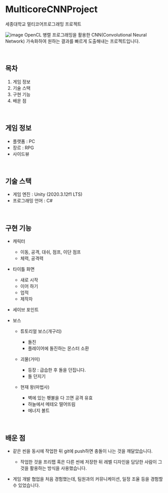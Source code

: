 # MulticoreCNNProject
  세종대학교 멀티코어프로그래밍 프로젝트
  
  ![image](https://user-images.githubusercontent.com/40791869/215701734-6c011025-16af-4b8e-8cf5-ded128370812.png)
  OpenCL 병렬 프로그래밍을 활용한 CNN(Convolutional Neural Network) 가속화하여 원하는 결과를 빠르게 도출해내는 프로젝트입니다.

  <br/>
  
## 목차
  1. 게임 정보
  2. 기술 스택
  3. 구현 기능
  4. 배운 점
  
  <br/>
  
## 게임 정보
  - 플랫폼 : PC
  - 장르 : RPG
  - 사이드뷰

  <br/>
  
## 기술 스택
  - 게임 엔진 : Unity (2020.3.12f1 LTS)
  - 프로그래밍 언어 : C#

  <br/>
  
## 구현 기능
  - 캐릭터
    - 이동, 공격, 대쉬, 점프, 이단 점프
    - 체력, 공격력
  
  - 타이틀 화면
    - 새로 시작
    - 이어 하기
    - 업적
    - 제작자
    
  - 세이브 포인트
    
  - 보스
    - 튜토리얼 보스(개구리)
      - 돌진
      - 플레이어에 돌진하는 몬스터 소환
      
    - 괴물(거미)
      - 등장 : 급습한 후 돌을 던집니다.
      - 돌 던지기
      
    - 현재 왕(마법사)
      - 벽에 있는 횃불을 다 끄면 공격 유효
      - 하늘에서 메테오 떨어뜨림
      - 에너지 볼트

  <br/>
  
## 배운 점
  - 같은 씬을 동시에 작업한 뒤 git에 push하면 충돌이 나는 것을 깨달았습니다.
    - 작업한 것을 프리팹 혹은 다른 씬에 저장한 뒤 레벨 디자인을 담당한 사람이 그것을 활용하는 방식을 사용했습니다.
    
  - 게임 개발 협업을 처음 경험했는데, 팀원과의 커뮤니케이션, 일정 조율 등을 경험할 수 있었습니다.
